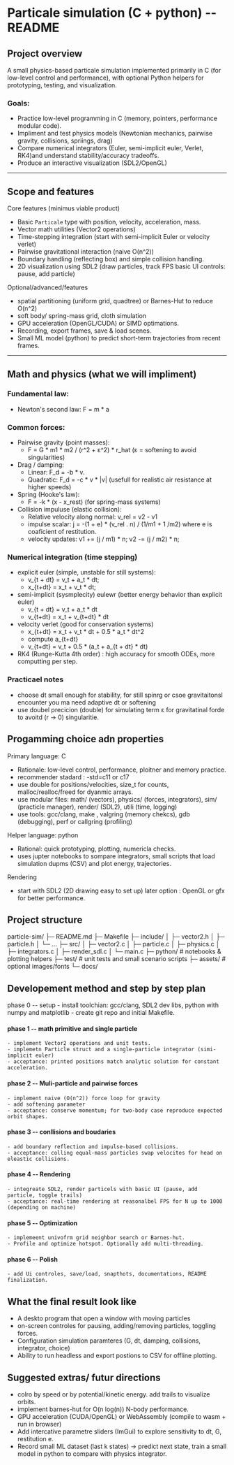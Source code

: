 # Particale simulation (C + python) -- README
## Project overview
A small physics-based particale simulation implemented primarily in C (for low-level control and performance), with optional Python helpers for prototyping, testing, and visualization.
### Goals:
- Practice low-level programming in C (memory, pointers, performance modular code).
- Impliment and test physics models (Newtonian mechanics, pairwise gravity, collisions, spriings, drag)
- Compare numerical integrators (Euler, semi-implicit euler, Verlet, RK4)and understand stability/accuracy tradeoffs.
- Produce an interactive visualization (SDL2/OpenGL)

--------------------------------------------------------------------------------------------------------------------------------------------------------------------------------------------

## Scope and features
Core features (minimus viable product)

- Basic `Particale` type with position, velocity, acceleration, mass.
- Vector math utilities (Vector2 operations)
- Time-stepping integration (start with semi-implicit Euler or velocity verlet)
- Pairwise gravitational interaction (naive O(n^2))
- Boundary handling (reflecting box) and simple collision handling.
- 2D visualization using SDL2 (draw particles, track FPS basic UI controls: pause, add particle)

Optional/advanced/features

- spatial partitioning (uniform grid, quadtree) or Barnes-Hut to reduce O(n^2)
- soft body/ spring-mass grid, cloth simulation
- GPU acceleration (OpenGL/CUDA) or SIMD optimations.
- Recording, export frames, save & load scenes.
- Small ML model (python) to predict short-term trajectories from recent frames.

--------------------------------------------------------------------------------------------------------------------------------------------------------------------------------------------

## Math and physics (what we will impliment)
### Fundamental law:
- Newton's second law: F = m * a
### Common forces:
- Pairwise gravity (point masses):
    - F = G * m1 * m2 / (r^2 + ε^2) * r_hat (ε = softening to avoid singularities)
- Drag / damping:
    - Linear: F_d = -b * v.
    - Quadratic: F_d = -c * v * |v| (usefull for realistic air resistance at higher speeds)
- Spring (Hooke's law):
    - F = -k * (x - x_rest) (for spring-mass systems)
- Collision impuluse (elastic collision):
    - Relative velocity along normal: v_rel = v2 - v1
    - impulse scalar: j = -(1 + e) * (v_rel . n) / (1/m1 + 1 /m2) where e is coaficient of restitution.
    - velocity updates: v1 += (j / m1) * n; v2 -= (j / m2) * n;
### Numerical integration (time stepping)
- explicit euler (simple, unstable for still systems):
    - v_{t + dt} = v_t + a_t * dt;
    - x_{t+dt} = x_t + v_t * dt;
- semi-implicit (sysmplecity) eulewr (better energy behavior than explicit euler)
    - v_{t + dt} = v_t + a_t * dt
    - v_{t+dt} = x_t + v_{t+dt} * dt
- velocity verlet (good for conservation systems)
    - x_{t+dt} = x_t + v_t * dt + 0.5 * a_t * dt^2
    - compute a_{t+dt}
    - v_{t+dt} = v_t + 0.5 * (a_t + a_{t + dt} * dt)
- RK4 (Runge-Kutta 4th order) : high accuracy for smooth ODEs, more computting per step.

### Practicael notes
- choose dt small enough for stability, for still spinrg or csoe gravitaitonsl encounter you ma need adaptive dt or softening
- use doubel precicion (double) for simulating term ε for gravitatinal forde to avoitd (r -> 0)
singularitie.


## Progamming choice adn properties
Primary language: C
- Rationale: low-level control, performance, ploitner and memory practice.
- recommender stadard : -std=c11 or c17
- use double for positions/velocities, size_t for counts, malloc/realloc/freed for dyanmic arrays.
- use modular files: math/ (vectors), physics/ (forces, integrators), sim/ (practicle manager), render/ (SDL2), utili (time, logging)
- use tools: gcc/clang, make , valgring (memory chekcs), gdb (debugging), perf or callgring (profiling)

Helper language: python
- Rational: quick prototyping, plotting, numericla checks.
- uses jupter notebooks to sompare integrators, small scripts that load simulation dupms (CSV) and plot energy, trajectories.

Rendering
- start with SDL2 (2D drawing easy to set up) later option : OpenGL or gfx for better performance.

## Project structure

particle-sim/
├─ README.md
├─ Makefile
├─ include/
│ ├─ vector2.h
│ ├─ particle.h
│ └─ ...
├─ src/
│ ├─ vector2.c
│ ├─ particle.c
│ ├─ physics.c
│ ├─ integrators.c
│ ├─ render_sdl.c
│ └─ main.c
├─ python/ # notebooks & plotting helpers
├─ test/ # unit tests and small scenario scripts
├─ assets/ # optional images/fonts
└─ docs/

## Developement method and step by step plan
phase 0 -- setup
    - install toolchian: gcc/clang, SDL2 dev libs, python with numpy and matplotlib
    - create git repo and initial Makefile.
#### phase 1 -- math primitive and single particle
    - implement Vector2 operations and unit tests.
    - implemetn Particle struct and a single-particle integrator (simi-implicit euler)
    - acceptance: printed positions match analytic solution for constant acceleration.

#### phase 2 -- Muli-particle and pairwise forces
    - implement naive (O(n^2)) force loop for gravity
    - add softening parameter
    - acceptance: conserve momentum; for two-body case reproduce expected orbit shapes.
#### phase 3 -- conllisions and boudaries
    - add boundary reflection and impulse-based collisions.
    - acceptance: colling equal-mass particles swap velocites for head on eleastic collisions.
#### phase 4 -- Rendering
    - integreate SDL2, render particels with basic UI (pause, add particle, toggle trails)
    - acceptance: real-time rendering at reasonalbel FPS for N up to 1000 (depending on machine)
#### phase 5 -- Optimization
    - implemeent univofrm grid neighbor search or Barnes-hut.
    - Profile and optimize hotspot. Optionally add multi-threading.
#### phase 6 -- Polish
    - add Ui controles, save/load, snapthots, documentations, README finalization.

## What the final result look like 
- A deskto program that open a window with moving particles
- on-screen controles for pausing, adding/removing particles, toggling forces.
- Configuration simulation paramteres (G, dt, damping, collisions, integrator, choice)
- Ability to run headless and export postions to CSV for offline plotting.

## Suggested extras/ futur directions
- colro by speed or by potential/kinetic energy. add trails to visualize orbits.
- implement barnes-hut for O(n log(n)) N-body performance.
- GPU acceleration (CUDA/OpenGL) or WebAssembly (compile to wasm + run in browser)
- Add intercative parametre sliders (ImGui) to explore sensitivity to dt, G, restitution e.
- Record small ML dataset (last k states) -> predict next state, train a small model in python to compare with physics integrator.

